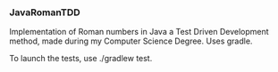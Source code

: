 ### JavaRomanTDD

Implementation of Roman numbers in Java a Test Driven Development method, made during my Computer Science Degree.
Uses gradle.

To launch the tests, use ./gradlew test.
